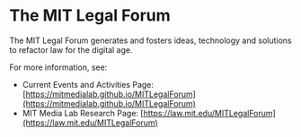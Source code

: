 # The MIT Legal Forum

The MIT Legal Forum generates and fosters ideas, technology and solutions to refactor law for the digital age.  

For more information, see:
* Current Events and Activities Page: [https://mitmedialab.github.io/MITLegalForum](https://mitmedialab.github.io/MITLegalForum) 
* MIT Media Lab Research Page: [https://law.mit.edu/MITLegalForum](https://law.mit.edu/MITLegalForum)


